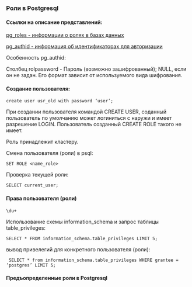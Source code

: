 ### Роли в Postgresql

#### Ссылки на описание представлений:

[pg_roles - информации о ролях в базах данных](https://postgrespro.ru/docs/enterprise/14/view-pg-roles)

[pg_authid - информация об идентификаторах для авторизации](https://postgrespro.ru/docs/enterprise/14/catalog-pg-authid)

Oсобенность pg_authid:

Столбец rolpassword - Пароль (возможно зашифрованный); NULL, если он не задан. Его формат зависит от используемого вида шифрования. 

#### Создание пользователя:

    create user usr_old with password ‘user’;
    
При создании пользователя командой CREATE USER, соданный пользователь по умолчанию может логиниться с наружи и имеет разрешение LOGIN.
Пользователь созданный CREATE ROLE такого не имеет.

Роль принадлежит кластеру.

Смена пользователя (роли) в psql:
    
    SET ROLE <name_role>

Проверка текущей роли:

    SELECT current_user;

#### Права пользователя (роли)

    \du+
    
Использование схемы information_schema и запрос таблицы table_privileges:

    SELECT * FROM information_schema.table_privileges LIMIT 5;
    
вывод привелегий для конкретного пользователя (роли):

     SELECT * from information_schema.table_privileges WHERE grantee = ‘postgres’ LIMIT 5;

#### Предъопределенные роли в Postgresql   
    
    
    
    

    
